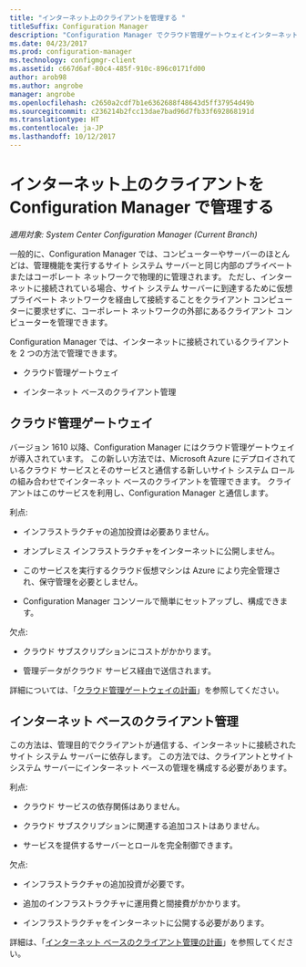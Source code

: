 ```yaml
---
title: "インターネット上のクライアントを管理する "
titleSuffix: Configuration Manager
description: "Configuration Manager でクラウド管理ゲートウェイとインターネット ベースのクライアント管理を使用するクライアント管理について説明します。"
ms.date: 04/23/2017
ms.prod: configuration-manager
ms.technology: configmgr-client
ms.assetid: c667d6af-80c4-485f-910c-896c0171fd00
author: arob98
ms.author: angrobe
manager: angrobe
ms.openlocfilehash: c2650a2cdf7b1e6362688f48643d5ff37954d49b
ms.sourcegitcommit: c236214b2fcc13dae7bad96d7fb33f692868191d
ms.translationtype: HT
ms.contentlocale: ja-JP
ms.lasthandoff: 10/12/2017
---
```

# <a name="manage-clients-on-the-internet-with-configuration-manager"></a>インターネット上のクライアントを Configuration Manager で管理する

*適用対象: System Center Configuration Manager (Current Branch)*

一般的に、Configuration Manager では、コンピューターやサーバーのほとんどは、管理機能を実行するサイト システム サーバーと同じ内部のプライベートまたはコーポレート ネットワークで物理的に管理されます。 ただし、インターネットに接続されている場合、サイト システム サーバーに到達するために仮想プライベート ネットワークを経由して接続することをクライアント コンピューターに要求せずに、コーポレート ネットワークの外部にあるクライアント コンピューターを管理できます。

Configuration Manager では、インターネットに接続されているクライアントを 2 つの方法で管理できます。

-   クラウド管理ゲートウェイ

-   インターネット ベースのクライアント管理

## <a name="cloud-management-gateway"></a>クラウド管理ゲートウェイ

バージョン 1610 以降、Configuration Manager にはクラウド管理ゲートウェイが導入されています。 この新しい方法では、Microsoft Azure にデプロイされているクラウド サービスとそのサービスと通信する新しいサイト システム ロールの組み合わせでインターネット ベースのクライアントを管理できます。 クライアントはこのサービスを利用し、Configuration Manager と通信します。

利点: 

-   インフラストラクチャの追加投資は必要ありません。

-   オンプレミス インフラストラクチャをインターネットに公開しません。

-   このサービスを実行するクラウド仮想マシンは Azure により完全管理され、保守管理を必要としません。

-   Configuration Manager コンソールで簡単にセットアップし、構成できます。

欠点: 

-   クラウド サブスクリプションにコストがかかります。

-   管理データがクラウド サービス経由で送信されます。

詳細については、「[クラウド管理ゲートウェイの計画](plan-cloud-management-gateway.md)」を参照してください。

## <a name="internet-based-client-management"></a>インターネット ベースのクライアント管理

この方法は、管理目的でクライアントが通信する、インターネットに接続されたサイト システム サーバーに依存します。 この方法では、クライアントとサイト システム サーバーにインターネット ベースの管理を構成する必要があります。

利点: 

-   クラウド サービスの依存関係はありません。

-   クラウド サブスクリプションに関連する追加コストはありません。

-   サービスを提供するサーバーとロールを完全制御できます。

欠点: 

-   インフラストラクチャの追加投資が必要です。

-   追加のインフラストラクチャに運用費と間接費がかかります。

-   インフラストラクチャをインターネットに公開する必要があります。

詳細は、「[インターネット ベースのクライアント管理の計画](plan-internet-based-client-management.md)」を参照してください。
